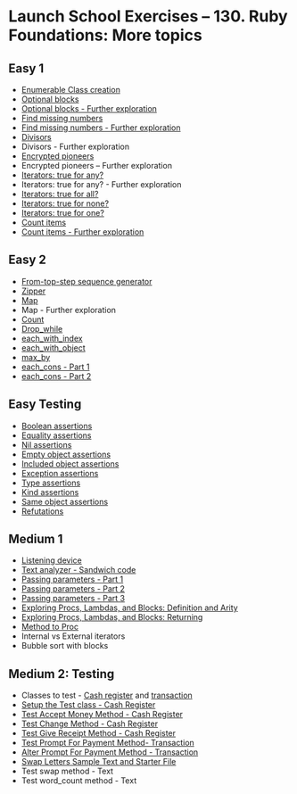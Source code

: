 # Launch School Exercises – 130. Ruby Foundations: More topics

## Easy 1

* [Enumerable Class creation](enumerable_class_creation.rb)
* [Optional blocks](optional_blocks_1.rb)
* [Optional blocks - Further exploration](optional_blocks_2.rb)
* [Find missing numbers](find_missing_numbers_1.rb)
* [Find missing numbers - Further exploration](find_missing_numbers_2.rb)
* [Divisors](divisors.rb)
* Divisors - Further exploration
* [Encrypted pioneers](encrypted_pioneers.rb)
* Encrypted pioneers – Further exploration
* [Iterators: true for any?](iterators_true_for_any.rb)
* Iterators: true for any? - Further exploration
* [Iterators: true for all?](iterators_true_for_all.rb)
* [Iterators: true for none?](iterators_true_for_none.rb)
* [Iterators: true for one?](iterators_true_for_one.rb)
* [Count items](count_items_1.rb)
* [Count items - Further exploration](count_items_2.rb)

## Easy 2

* [From-top-step sequence generator](from_top_step_sequence_generator.rb)
* [Zipper](zipper.rb)
* [Map](map.rb)
* Map - Further exploration
* [Count](count.rb)
* [Drop_while](drop_while.rb)
* [each_with_index](each_with_index.rb)
* [each_with_object](each_with_object.rb)
* [max_by](max_by.rb)
* [each_cons - Part 1](each_cons_part_1.rb)
* [each_cons - Part 2](each_cons_part_2.rb)

## Easy Testing

* [Boolean assertions](boolean_assertions.rb)
* [Equality assertions](equality_assertions.rb)
* [Nil assertions](nil_assertions.rb)
* [Empty object assertions](empty_object_assertions.rb)
* [Included object assertions](included_object_assertions.rb)
* [Exception assertions](exception_assertions.rb)
* [Type assertions](type_assertions.rb)
* [Kind assertions](kind_assertions.rb)
* [Same object assertions](same_object_assertions.rb)
* [Refutations](refutations.rb)

## Medium 1

* [Listening device](listening_device.rb)
* [Text analyzer - Sandwich code](text_analyzer_sandwich_code.rb)
* [Passing parameters - Part 1](passing_parameters_part_1.rb)
* [Passing parameters - Part 2](passing_parameters_part_2.rb)
* [Passing parameters - Part 3](passing_parameters_part_3.rb)
* [Exploring Procs, Lambdas, and Blocks: Definition and Arity](definition_and_arity.rb)
* [Exploring Procs, Lambdas, and Blocks: Returning](returning.rb)
* [Method to Proc](method_to_proc.rb)
* Internal vs External iterators
* Bubble sort with blocks

## Medium 2: Testing

* Classes to test - [Cash register](cash_register.rb) and [transaction](transaction.rb)
* [Setup the Test class - Cash Register](cash_register_test.rb)
* [Test Accept Money Method - Cash Register](cash_register_test.rb)
* [Test Change Method - Cash Register](cash_register_test.rb)
* [Test Give Receipt Method - Cash Register](cash_register_test.rb)
* [Test Prompt For Payment Method- Transaction](transaction_test.rb)
* [Alter Prompt For Payment Method - Transaction](transaction_test.rb)
* [Swap Letters Sample Text and Starter File](swap_letters_test.rb)
* Test swap method - Text
* Test word_count method - Text
